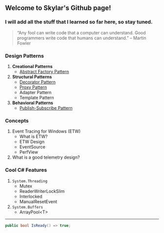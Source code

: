 ## Welcome to Skylar's Github page!

### I will add all the stuff that I learned so far here, so stay tuned.

> “Any fool can write code that a computer can understand. Good programmers write code that humans can understand.” – Martin Fowler


### Design Patterns
1. **Creational Patterns**
    - [Abstract Factory Pattern](_posts/2019-12-30-abstract_factory_pattern.md)
2. **Structural Patterns**
    - [Decorator Pattern](_posts/2019-10-25-decorator_pattern.md)
    - [Proxy Pattern](_posts/2020-02-29-proxy_pattern.md)
    - Adapter Pattern
    - Template Pattern
3. **Behavioral Patterns**
    - [Publish-Subscribe Pattern](_posts/2020-02-29-publish_subscribe_pattern.md)

### Concepts
1. Event Tracing for Windows (ETW)
    - What is ETW?
    - ETW Design
    - EventSource
    - PerfView
2. What is a good telemetry design?

### Cool C# Features
1. `System.Threading`
    - Mutex
    - ReaderWriterLockSlim
    - Interlocked
    - ManualResetEvent
4. `System.Buffers`
    - ArrayPool\<T\>

***

```c#
public bool IsReady() => true;
```
